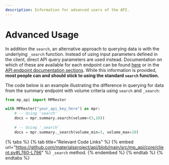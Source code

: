 ```yaml
---
description: Information for advanced users of the API.
---
```


# Advanced Usage

In addition the `search`, an alternative approach to querying data is with the underlying `_search` function. Instead of using input parameters defined in the client, direct API query parameters are used instead. Documentation on which of these are available for each endpoint can be found [here](https://api.materialsproject.org/docs) or in the [API endpoint documentation sections](../api-endpoint-documentation/). While this information is provided, **most people can and should stick to using the standard `search` function.**

The code below is an example illustrating the difference in querying for data from the summary endpoint with volume criteria using `search` and `_search`:

```python
from mp_api import MPRester

with MPRester("your_api_key_here") as mpr:
    # -- Using 'search'
    docs = mpr.summary.search(volume=(3,10))
    
    # -- Using '_search'
    docs = mpr.summary._search(volume_min=3, volume_max=10)
```

{% tabs %}
{% tab title="Relevant Code Links" %}
{% embed url="https://github.com/materialsproject/api/blob/main/src/mp_api/core/client.py#L760-L796" %}
`_search` method.
{% endembed %}
{% endtab %}
{% endtabs %}
